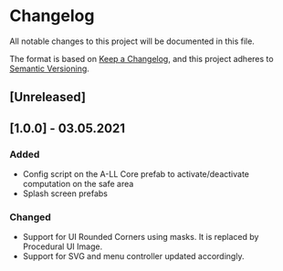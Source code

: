# Changelog

All notable changes to this project will be documented in this file.

The format is based on [Keep a Changelog](https://keepachangelog.com/en/1.0.0/),
and this project adheres to [Semantic Versioning](https://semver.org/spec/v2.0.0.html).

## [Unreleased]

## [1.0.0] - 03.05.2021

### Added
- Config script on the A-LL Core prefab to activate/deactivate computation on the safe area
- Splash screen prefabs

### Changed

- Support for UI Rounded Corners using masks. It is replaced by Procedural UI Image.
- Support for SVG and menu controller updated accordingly.
